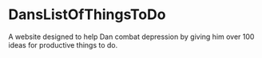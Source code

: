 # DansListOfThingsToDo

A website designed to help Dan combat depression by giving him over 100 ideas for productive things to do.
